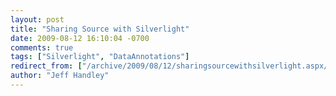 ```yaml
---
layout: post
title: "Sharing Source with Silverlight"
date: 2009-08-12 16:10:04 -0700
comments: true
tags: ["Silverlight", "DataAnnotations"]
redirect_from: ["/archive/2009/08/12/sharingsourcewithsilverlight.aspx/"]
author: "Jeff Handley"
---
```


